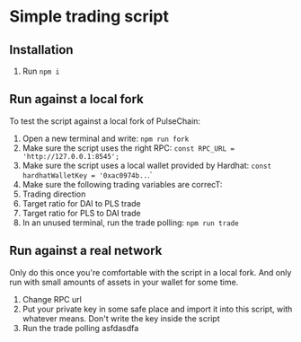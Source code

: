 # Simple trading script

## Installation

1. Run `npm i`

## Run against a local fork

To test the script against a local fork of PulseChain:

1. Open a new terminal and write: `npm run fork`
1. Make sure the script uses the right RPC: `const RPC_URL = 'http://127.0.0.1:8545';`
1. Make sure the script uses a local wallet provided by Hardhat: `const hardhatWalletKey = '0xac0974b..`.`
1. Make sure the following trading variables are correcT:
1. Trading direction
1. Target ratio for DAI to PLS trade
1. Target ratio for PLS to DAI trade
1. In an unused terminal, run the trade polling: `npm run trade`

## Run against a real network

Only do this once you're comfortable with the script in a local fork. And only run with small amounts of assets in your wallet for some time.

1. Change RPC url
1. Put your private key in some safe place and import it into this script, with whatever means. Don't write the key inside the script
1. Run the trade polling
   asfdasdfa
